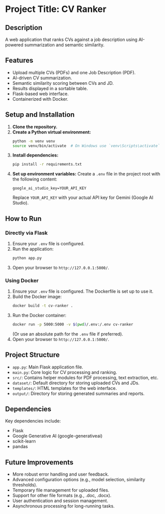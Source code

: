 # Project Title: CV Ranker

## Description
A web application that ranks CVs against a job description using AI-powered summarization and semantic similarity.

## Features
-   Upload multiple CVs (PDFs) and one Job Description (PDF).
-   AI-driven CV summarization.
-   Semantic similarity scoring between CVs and JD.
-   Results displayed in a sortable table.
-   Flask-based web interface.
-   Containerized with Docker.

## Setup and Installation
1.  **Clone the repository.**
2.  **Create a Python virtual environment:**
    ```bash
    python -m venv venv
    source venv/bin/activate  # On Windows use `venv\Scripts\activate`
    ```
3.  **Install dependencies:**
    ```bash
    pip install -r requirements.txt
    ```
4.  **Set up environment variables:**
    Create a `.env` file in the project root with the following content:
    ```
    google_ai_studio_key=YOUR_API_KEY
    ```
    Replace `YOUR_API_KEY` with your actual API key for Gemini (Google AI Studio).

## How to Run

### Directly via Flask
1.  Ensure your `.env` file is configured.
2.  Run the application:
    ```bash
    python app.py
    ```
3.  Open your browser to `http://127.0.0.1:5000/`.

### Using Docker
1.  Ensure your `.env` file is configured. The Dockerfile is set up to use it.
2.  Build the Docker image:
    ```bash
    docker build -t cv-ranker .
    ```
3.  Run the Docker container:
    ```bash
    docker run -p 5000:5000 -v $(pwd)/.env:/.env cv-ranker
    ```
    (Or use an absolute path for the `.env` file if preferred).
4.  Open your browser to `http://127.0.0.1:5000/`.

## Project Structure
-   `app.py`: Main Flask application file.
-   `main.py`: Core logic for CV processing and ranking.
-   `src/`: Contains helper modules for PDF processing, text extraction, etc.
-   `dataset/`: Default directory for storing uploaded CVs and JDs.
-   `templates/`: HTML templates for the web interface.
-   `output/`: Directory for storing generated summaries and reports.

## Dependencies
Key dependencies include:
-   Flask
-   Google Generative AI (google-generativeai)
-   scikit-learn
-   pandas

## Future Improvements
-   More robust error handling and user feedback.
-   Advanced configuration options (e.g., model selection, similarity thresholds).
-   Temporary file management for uploaded files.
-   Support for other file formats (e.g., .doc, .docx).
-   User authentication and session management.
-   Asynchronous processing for long-running tasks.
